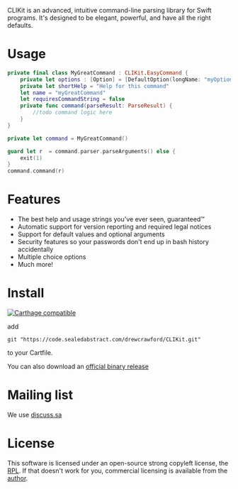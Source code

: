 CLIKit is an advanced, intuitive command-line parsing library for Swift programs.  It's designed to be elegant, powerful, and have all the right defaults.

# Usage

```swift
private final class MyGreatCommand : CLIKit.EasyCommand {
    private let options : [Option] = [DefaultOption(longName: "myOption", help: "Help for this option")]
    private let shortHelp = "Help for this command"
    let name = "myGreatCommand"
    let requiresCommandString = false
    private func command(parseResult: ParseResult) {
        //todo command logic here
    }
}

private let command = MyGreatCommand()

guard let r  = command.parser.parseArguments() else {
    exit(1)
}
command.command(r)
```

# Features

* The best help and usage strings you've ever seen, guaranteed™
* Automatic support for version reporting and required legal notices
* Support for default values and optional arguments
* Security features so your passwords don't end up in bash history accidentally
* Multiple choice options
* Much more!

# Install

[![Carthage compatible](https://img.shields.io/badge/Carthage-compatible-4BC51D.svg?style=flat)](https://github.com/Carthage/Carthage)

add

```
git "https://code.sealedabstract.com/drewcrawford/CLIKit.git"
```

to your Cartfile.

You can also download an [official binary release](https://code.sealedabstract.com/drewcrawford/CLIKit/tags)

# Mailing list

We use [discuss.sa](http://discuss.sealedabstract.com/c/code-sa/clikit)

# License

This software is licensed under an open-source strong copyleft license, the [RPL](http://opensource.org/licenses/RPL-1.5).  If that doesn't work for you, commercial licensing is available from the [author](drew@sealedabstract.com).